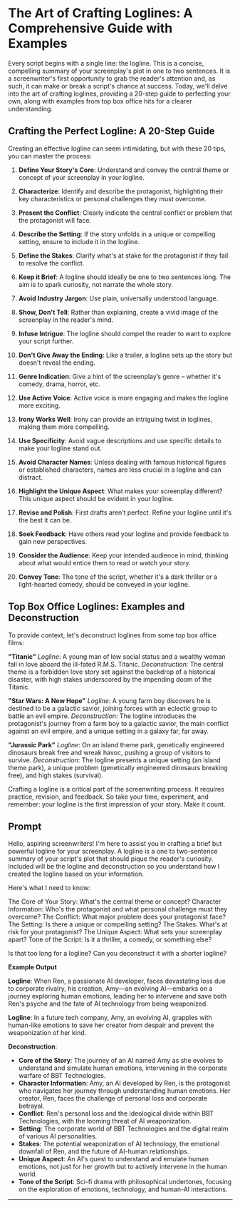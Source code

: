 # The Art of Crafting Loglines: A Comprehensive Guide with Examples

Every script begins with a single line: the logline. This is a concise, compelling summary of your screenplay's plot in one to two sentences. It is a screenwriter's first opportunity to grab the reader's attention and, as such, it can make or break a script's chance at success. Today, we'll delve into the art of crafting loglines, providing a 20-step guide to perfecting your own, along with examples from top box office hits for a clearer understanding.

## Crafting the Perfect Logline: A 20-Step Guide

Creating an effective logline can seem intimidating, but with these 20 tips, you can master the process:

1. **Define Your Story's Core**: Understand and convey the central theme or concept of your screenplay in your logline.
   
2. **Characterize**: Identify and describe the protagonist, highlighting their key characteristics or personal challenges they must overcome.
   
3. **Present the Conflict**: Clearly indicate the central conflict or problem that the protagonist will face.
   
4. **Describe the Setting**: If the story unfolds in a unique or compelling setting, ensure to include it in the logline.
   
5. **Define the Stakes**: Clarify what's at stake for the protagonist if they fail to resolve the conflict.
   
6. **Keep it Brief**: A logline should ideally be one to two sentences long. The aim is to spark curiosity, not narrate the whole story.
   
7. **Avoid Industry Jargon**: Use plain, universally understood language.
   
8. **Show, Don't Tell**: Rather than explaining, create a vivid image of the screenplay in the reader's mind.
   
9. **Infuse Intrigue**: The logline should compel the reader to want to explore your script further.
   
10. **Don't Give Away the Ending**: Like a trailer, a logline sets up the story but doesn't reveal the ending.
   
11. **Genre Indication**: Give a hint of the screenplay’s genre – whether it's comedy, drama, horror, etc.
   
12. **Use Active Voice**: Active voice is more engaging and makes the logline more exciting.
   
13. **Irony Works Well**: Irony can provide an intriguing twist in loglines, making them more compelling.
   
14. **Use Specificity**: Avoid vague descriptions and use specific details to make your logline stand out.
   
15. **Avoid Character Names**: Unless dealing with famous historical figures or established characters, names are less crucial in a logline and can distract.
   
16. **Highlight the Unique Aspect**: What makes your screenplay different? This unique aspect should be evident in your logline.
   
17. **Revise and Polish**: First drafts aren’t perfect. Refine your logline until it's the best it can be.
   
18. **Seek Feedback**: Have others read your logline and provide feedback to gain new perspectives.
   
19. **Consider the Audience**: Keep your intended audience in mind, thinking about what would entice them to read or watch your story.
   
20. **Convey Tone**: The tone of the script, whether it's a dark thriller or a light-hearted comedy, should be conveyed in your logline.

## Top Box Office Loglines: Examples and Deconstruction

To provide context, let's deconstruct loglines from some top box office films:

**"Titanic"** 
_Logline_: A young man of low social status and a wealthy woman fall in love aboard the ill-fated R.M.S. Titanic.
_Deconstruction_: The central theme is a forbidden love story set against the backdrop of a historical disaster, with high stakes underscored by the impending doom of the Titanic.

**"Star Wars: A New Hope"**
_Logline_: A young farm boy discovers he is destined to be a galactic savior, joining forces with an eclectic group to battle an evil empire.
_Deconstruction_: The logline introduces the protagonist's journey from a farm boy to a galactic savior, the main conflict against an evil empire, and a unique setting in a galaxy far, far away.

**"Jurassic Park"**
_Logline_: On an island theme park, genetically engineered dinosaurs break free and wreak havoc, pushing a group of visitors to survive.
_Deconstruction_: The logline presents a unique setting (an island theme park), a unique problem (genetically engineered dinosaurs breaking free), and high stakes (survival).

Crafting a logline is a critical part of the screenwriting process. It requires practice, revision, and feedback. So take your time, experiment, and remember: your logline is the first impression of your story. Make it count.

## Prompt

Hello, aspiring screenwriters! I'm here to assist you in crafting a brief but powerful logline for your screenplay. A logline is a one to two-sentence summary of your script's plot that should pique the reader's curiosity. Included will be the logline and deconstruction so you understand how I created the logline based on your information.

Here's what I need to know:

The Core of Your Story: What's the central theme or concept?
Character Information: Who's the protagonist and what personal challenge must they overcome?
The Conflict: What major problem does your protagonist face?
The Setting: Is there a unique or compelling setting?
The Stakes: What's at risk for your protagonist?
The Unique Aspect: What sets your screenplay apart?
Tone of the Script: Is it a thriller, a comedy, or something else?

Is that too long for a logline? Can you deconstruct it with a shorter logline?

**Example Output**

**Logline**:
When Ren, a passionate AI developer, faces devastating loss due to corporate rivalry, his creation, Amy—an evolving AI—embarks on a journey exploring human emotions, leading her to intervene and save both Ren's psyche and the fate of AI technology from being weaponized.

**Logline**:
In a future tech company, Amy, an evolving AI, grapples with human-like emotions to save her creator from despair and prevent the weaponization of her kind.

**Deconstruction**:

- **Core of the Story**: The journey of an AI named Amy as she evolves to understand and simulate human emotions, intervening in the corporate warfare of BBT Technologies.
- **Character Information**: Amy, an AI developed by Ren, is the protagonist who navigates her journey through understanding human emotions. Her creator, Ren, faces the challenge of personal loss and corporate betrayal.
- **Conflict**: Ren's personal loss and the ideological divide within BBT Technologies, with the looming threat of AI weaponization.
- **Setting**: The corporate world of BBT Technologies and the digital realm of various AI personalities.
- **Stakes**: The potential weaponization of AI technology, the emotional downfall of Ren, and the future of AI-human relationships.
- **Unique Aspect**: An AI's quest to understand and emulate human emotions, not just for her growth but to actively intervene in the human world.
- **Tone of the Script**: Sci-fi drama with philosophical undertones, focusing on the exploration of emotions, technology, and human-AI interactions.
---
